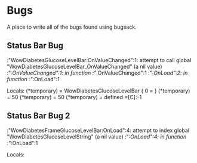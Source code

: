 # Bugs

A place to write all of the bugs found using bugsack.

## Status Bar Bug

<string>:"WowDiabetesGlucoseLevelBar:OnValueChanged":1: attempt to call global "WowDiabetesGlucoseLevelBar_OnValueChanged" (a nil value)
<string>:"*:OnValueChanged":1: in function <string>:"*:OnValueChanged":1
<in C code>
<string>:"*:OnLoad":2: in function <string>:"*:OnLoad":1

Locals:
(*temporary) = WowDiabetesGlucoseLevelBar {
 0 = <userdata>
}
(*temporary) = 50
(*temporary) = 50
(*temporary) = <function> defined =[C]:-1

## Status Bar Bug 2

<string>:"WowDiabetesFrameGlucoseLevelBar:OnLoad":4: attempt to index global "WowDiabetesGlucoseLevelString" (a nil value)
<string>:"*:OnLoad":4: in function <string>:"*:OnLoad":1

Locals:
